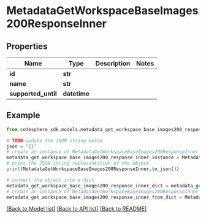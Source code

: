# MetadataGetWorkspaceBaseImages200ResponseInner


## Properties

Name | Type | Description | Notes
------------ | ------------- | ------------- | -------------
**id** | **str** |  | 
**name** | **str** |  | 
**supported_until** | **datetime** |  | 

## Example

```python
from codesphere_sdk.models.metadata_get_workspace_base_images200_response_inner import MetadataGetWorkspaceBaseImages200ResponseInner

# TODO update the JSON string below
json = "{}"
# create an instance of MetadataGetWorkspaceBaseImages200ResponseInner from a JSON string
metadata_get_workspace_base_images200_response_inner_instance = MetadataGetWorkspaceBaseImages200ResponseInner.from_json(json)
# print the JSON string representation of the object
print(MetadataGetWorkspaceBaseImages200ResponseInner.to_json())

# convert the object into a dict
metadata_get_workspace_base_images200_response_inner_dict = metadata_get_workspace_base_images200_response_inner_instance.to_dict()
# create an instance of MetadataGetWorkspaceBaseImages200ResponseInner from a dict
metadata_get_workspace_base_images200_response_inner_from_dict = MetadataGetWorkspaceBaseImages200ResponseInner.from_dict(metadata_get_workspace_base_images200_response_inner_dict)
```
[[Back to Model list]](../README.md#documentation-for-models) [[Back to API list]](../README.md#documentation-for-api-endpoints) [[Back to README]](../README.md)



